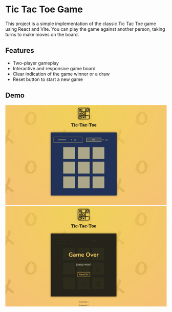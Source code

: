 # Tic Tac Toe Game

This project is a simple implementation of the classic Tic Tac Toe game using React and Vite. You can play the game against another person, taking turns to make moves on the board.

## Features

- Two-player gameplay
- Interactive and responsive game board
- Clear indication of the game winner or a draw
- Reset button to start a new game

## Demo

![Demo one ](./image-1.png)
![Demo two](./image-2.png)
